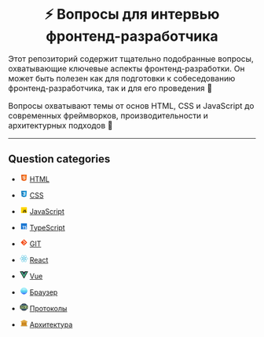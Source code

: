 <div align="center">
  <h1>⚡ Вопросы для интервью фронтенд-разработчика</h1>
</div>

<p style="font-size: 16px">
Этот репозиторий содержит тщательно подобранные вопросы, охватывающие ключевые аспекты фронтенд-разработки. Он может быть полезен как для подготовки к собеседованию фронтенд-разработчика, так и для его проведения 🎯
</p>

<p style="font-size: 16px">
Вопросы охватывают темы от основ HTML, CSS и JavaScript до современных фреймворков, производительности и архитектурных подходов 🚀
</p>

---

## Question categories

- ![HTML](../../../src/assets/icons/icons-for-main-readme/html.png) [HTML](./html.md)

- ![CSS](../../../src/assets/icons/icons-for-main-readme/css.png) [CSS](./css.md)

- ![JavaScript](../../../src/assets/icons/icons-for-main-readme/js.png) [JavaScript](./js.md)

- ![TypeScript](../../../src/assets/icons/icons-for-main-readme/ts.png) [TypeScript](./ts.md)

- ![GIT](../../../src/assets/icons/icons-for-main-readme/git.png) [GIT](./git.md)

- ![React](../../../src/assets/icons/icons-for-main-readme/react.png) [React](./react.md)

- ![Vue](../../../src/assets/icons/icons-for-main-readme/vue.png) [Vue](./vue.md)

- ![Браузер](../../../src/assets/icons/icons-for-main-readme/browser.png) [Браузер](./browser.md)

- ![Протоколы](../../../src/assets/icons/icons-for-main-readme/protocol.png) [Протоколы](./protocols.md)

- ![Архитектура](../../../src/assets/icons/icons-for-main-readme/architecture.png) [Архитектура](./architecture.md)
